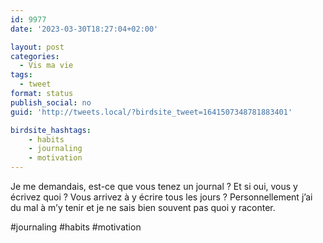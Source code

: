 ```yaml
---
id: 9977
date: '2023-03-30T18:27:04+02:00'

layout: post
categories:
  - Vis ma vie
tags:
  - tweet
format: status
publish_social: no
guid: 'http://tweets.local/?birdsite_tweet=1641507348781883401'

birdsite_hashtags:
    - habits
    - journaling
    - motivation
---
```


Je me demandais, est-ce que vous tenez un journal ? Et si oui, vous y écrivez quoi ? Vous arrivez à y écrire tous les jours ? Personnellement j’ai du mal à m’y tenir et je ne sais bien souvent pas quoi y raconter.

\#journaling #habits #motivation